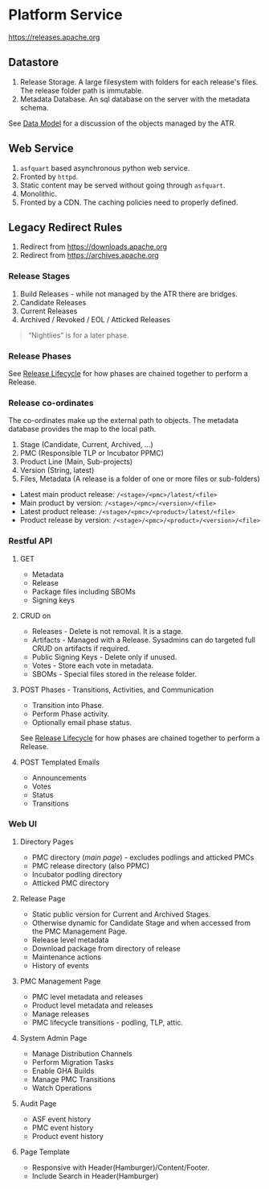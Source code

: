 # Platform Service

https://releases.apache.org

## Datastore

1. Release Storage. A large filesystem with folders for each release's files. The release folder path is immutable.
2. Metadata Database. An sql database on the server with the metadata schema.

See [Data Model](./data-model.md) for a discussion of the objects managed by the ATR.

## Web Service

1. `asfquart` based asynchronous python web service.
2. Fronted by `httpd`.
3. Static content may be served without going through `asfquart`.
4. Monolithic.
5. Fronted by a CDN. The caching policies need to properly defined.

## Legacy Redirect Rules

1. Redirect from https://downloads.apache.org
2. Redirect from https://archives.apache.org
   
### Release Stages

1. Build Releases - while not managed by the ATR there are bridges.
2. Candidate Releases
3. Current Releases
4. Archived / Revoked / EOL / Atticked Releases

> “Nightlies” is for a later phase.

### Release Phases

See [Release Lifecycle](./lifecycle.md) for how phases are chained together to perform a Release.

### Release co-ordinates

The co-ordinates make up the external path to objects. The metadata database provides the map to the local path.

1. Stage (Candidate, Current, Archived, …)
2. PMC (Responsible TLP or Incubator PPMC)
3. Product Line (Main, Sub-projects)
4. Version (String, latest)
5. Files, Metadata (A release is a folder of one or more files or sub-folders)

- Latest main product release: `/<stage>/<pmc>/latest/<file>`
- Main product by version: `/<stage>/<pmc>/<version>/<file>`
- Latest product release: `/<stage>/<pmc>/<product>/latest/<file>`
- Product release by version: `/<stage>/<pmc>/<product>/<version>/<file>`

### Restful API

1. GET
   - Metadata
   - Release
   - Package files including SBOMs
   - Signing keys

2. CRUD on 
   - Releases - Delete is not removal. It is a stage.
   - Artifacts - Managed with a Release. Sysadmins can do targeted full CRUD on artifacts if required.
   - Public Signing Keys - Delete only if unused.
   - Votes - Store each vote in metadata.
   - SBOMs - Special files stored in the release folder.

3. POST Phases - Transitions, Activities, and Communication
   - Transition into Phase.
   - Perform Phase activity.
   - Optionally email phase status.

   See [Release Lifecycle](./lifecycle.md) for how phases are chained together to perform a Release.

4. POST Templated Emails
   - Announcements
   - Votes
   - Status
   - Transitions

### Web UI

1. Directory Pages
   - PMC directory (_main page_) - excludes podlings and atticked PMCs
   - PMC release directory (also PPMC)
   - Incubator podling directory
   - Atticked PMC directory

2. Release Page
   - Static public version for Current and Archived Stages.
   - Otherwise dynamic for Candidate Stage and when accessed from the PMC Management Page. 
   - Release level metadata
   - Download package from directory of release
   - Maintenance actions
   - History of events

4. PMC Management Page
   - PMC level metadata and releases
   - Product level metadata and releases
   - Manage releases
   - PMC lifecycle transitions - podling, TLP, attic.

5. System Admin Page
   - Manage Distribution Channels
   - Perform Migration Tasks
   - Enable GHA Builds
   - Manage PMC Transitions
   - Watch Operations
     
5. Audit Page
   - ASF event history
   - PMC event history
   - Product event history

6. Page Template
   - Responsive with Header(Hamburger)/Content/Footer.
   - Include Search in Header(Hamburger)


